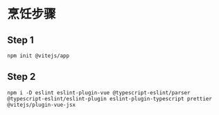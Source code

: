 # 烹饪步骤

## Step 1

`npm init @vitejs/app`

## Step 2

`npm i -D eslint eslint-plugin-vue @typescript-eslint/parser @typescript-eslint/eslint-plugin eslint-plugin-typescript prettier @vitejs/plugin-vue-jsx`
